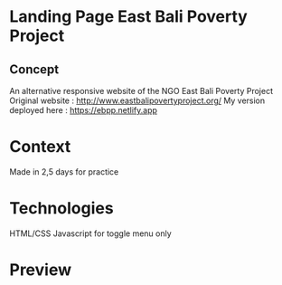 # Landing Page East Bali Poverty Project

## Concept
An alternative responsive website of the NGO East Bali Poverty Project
Original website : http://www.eastbalipovertyproject.org/
My version deployed here : https://ebpp.netlify.app

# Context
Made in 2,5 days for practice

# Technologies
HTML/CSS
Javascript for toggle menu only

# Preview


